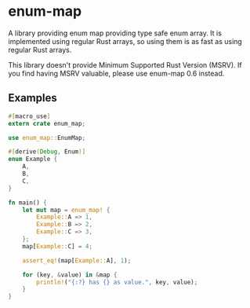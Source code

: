 # enum-map

A library providing enum map providing type safe enum array. It is
implemented using regular Rust arrays, so using them is as fast
as using regular Rust arrays.

This library doesn't provide Minimum Supported Rust Version (MSRV).
If you find having MSRV valuable, please use enum-map 0.6 instead.

## Examples

```rust
#[macro_use]
extern crate enum_map;

use enum_map::EnumMap;

#[derive(Debug, Enum)]
enum Example {
    A,
    B,
    C,
}

fn main() {
    let mut map = enum_map! {
        Example::A => 1,
        Example::B => 2,
        Example::C => 3,
    };
    map[Example::C] = 4;

    assert_eq!(map[Example::A], 1);

    for (key, &value) in &map {
        println!("{:?} has {} as value.", key, value);
    }
}
```
